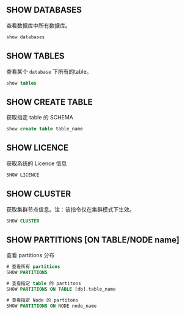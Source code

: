 
## SHOW DATABASES
查看数据库中所有数据库。
```SQL
show databases
```

## SHOW TABLES
查看某个 `database` 下所有的table。
```SQL
show tables
```

## SHOW CREATE TABLE
获取指定 table 的 SCHEMA
```SQL
show create table table_name
```

## SHOW LICENCE
获取系统的 Licence 信息
```SQL
SHOW LICENCE  
```
## SHOW CLUSTER
获取集群节点信息。注：该指令仅在集群模式下生效。  
```SQL
SHOW CLUSTER
```

## SHOW PARTITIONS [ON TABLE/NODE name]
查看 partitions 分布
```SQL
# 查看所有 partitions 
SHOW PARTITIONS

# 查看指定 table 的 partitons
SHOW PARTITIONS ON TABLE [db].table_name

# 查看指定 Node 的 partitons
SHOW PARTITIONS ON NODE node_name
```

